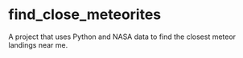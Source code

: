 # find_close_meteorites
A project that uses Python and NASA data to find the closest meteor landings near me.
